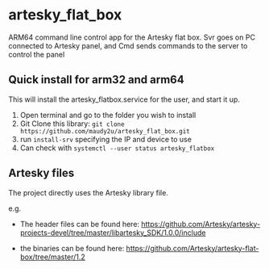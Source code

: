 # artesky_flat_box
ARM64 command line control app for the Artesky flat box. Svr goes on PC connected to Artesky panel, and Cmd sends commands to the server to control the panel

## Quick install for arm32 and arm64

This will install the artesky_flatbox.service for the user, and start it up.

1. Open terminal and go to the folder you wish to install
2. Git Clone this library: `git clone https://github.com/maudy2u/artesky_flat_box.git`
3. run `install-srv` specifying the IP and device to use
4. Can check with `systemctl --user status artesky_flatbox`

## Artesky files
The project directly uses the Artesky library file.

e.g. 

- The header files can be found here: https://github.com/Artesky/artesky-projects-devel/tree/master/libartesky_SDK/1.0.0/include

- the binaries can be found here: https://github.com/Artesky/artesky-flat-box/tree/master/1.2
